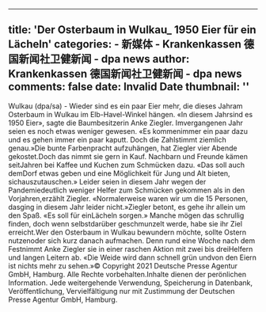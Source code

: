 
---
title: 'Der Osterbaum in Wulkau_ 1950 Eier für ein Lächeln'
categories: 
    - 新媒体
    - Krankenkassen 德国新闻社卫健新闻 - dpa news
author: Krankenkassen 德国新闻社卫健新闻 - dpa news
comments: false
date: Invalid Date
thumbnail: ''
---

<div>   
Wulkau (dpa/sa) - Wieder sind es ein paar Eier mehr, die dieses Jahram Osterbaum in Wulkau im Elb-Havel-Winkel hängen. «In diesem Jahrsind es 1950 Eier», sagte die Baumbesitzerin Anke Ziegler. Imvergangenen Jahr seien es noch etwas weniger gewesen. «Es kommenimmer ein paar dazu und es gehen immer ein paar kaputt. Doch die Zahlstimmt ziemlich genau.»Die bunte Farbenpracht aufzuhängen, hat Ziegler vier Abende gekostet.Doch das nimmt sie gern in Kauf. Nachbarn und Freunde kämen seitJahren bei Kaffee und Kuchen zum Schmücken dazu. «Das soll auch demDorf etwas geben und eine Möglichkeit für Jung und Alt bieten, sichauszutauschen.» Leider seien in diesem Jahr wegen der Pandemiedeutlich weniger Helfer zum Schmücken gekommen als in den Vorjahren,erzählt Ziegler. «Normalerweise waren wir um die 15 Personen, dasging in diesem Jahr leider nicht.»Ziegler betont, es gehe ihr allein um den Spaß. «Es soll für einLächeln sorgen.» Manche mögen das schrullig finden, doch wenn selbstdarüber geschmunzelt werde, habe sie ihr Ziel erreicht.Wer den Osterbaum in Wulkau bewundern möchte, sollte Ostern nutzenoder sich kurz danach aufmachen. Denn rund eine Woche nach dem Festnimmt Anke Ziegler sie in einer raschen Aktion mit zwei bis dreiHelfern und langen Leitern ab. «Die Weide wird dann schnell grün undvon den Eiern ist nichts mehr zu sehen.»© Copyright 2021 Deutsche Presse Agentur GmbH, Hamburg. Alle Rechte vorbehalten.Inhalte dienen der perönlichen Information. Jede weitergehende Verwendung, Speicherung in Datenbank, Veröffentlichung, Vervielfältigung nur mit Zustimmung der Deutschen Presse Agentur GmbH, Hamburg.  
</div>
            